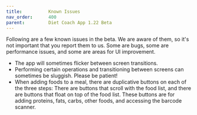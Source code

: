 ```yaml
---
title:          Known Issues
nav_order:      400
parent:         Diet Coach App 1.22 Beta
---
```


Following are a few known issues in the beta. We are aware of them, so it's not important that you report them to us. Some are bugs, some are performance issues, and some are areas for UI improvement.

* The app will sometimes flicker between screen transitions.
* Performing certain operations and transitioning between screens can sometimes be sluggish. Please be patient!
* When adding foods to a meal, there are duplicative buttons on each of the three steps: There are buttons that scroll with the food list, and there are buttons that float on top of the food list. These buttons are for adding proteins, fats, carbs, other foods, and accessing the barcode scanner.